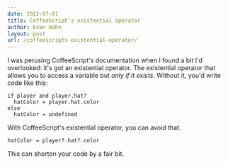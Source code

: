 ```yaml
---
date: 2012-07-01
title: CoffeeScript's existential operator
author: Evan Hahn
layout: post
url: /coffeescripts-existential-operator/
---
```


I was perusing CoffeeScript's documentation when I found a bit I'd overlooked: it's got an existential operator. The existential operator that allows you to access a variable but _only if it exists_. Without it, you'd write code like this:

    if player and player.hat?
      hatColor = player.hat.color
    else
      hatColor = undefined

With CoffeeScript's existential operator, you can avoid that.

    hatColor = player?.hat?.color

This can shorten your code by a fair bit.
